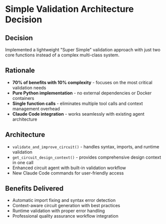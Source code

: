 # Simple Validation Architecture Decision

## Decision
Implemented a lightweight "Super Simple" validation approach with just two core functions instead of a complex multi-class system.

## Rationale
- **70% of benefits with 10% complexity** - focuses on the most critical validation needs
- **Pure Python implementation** - no external dependencies or Docker containers
- **Single function calls** - eliminates multiple tool calls and context management overhead
- **Claude Code integration** - works seamlessly with existing agent architecture

## Architecture
- `validate_and_improve_circuit()` - handles syntax, imports, and runtime validation
- `get_circuit_design_context()` - provides comprehensive design context in one call
- Enhanced circuit agent with built-in validation workflow
- New Claude Code commands for user-friendly access

## Benefits Delivered
- Automatic import fixing and syntax error detection
- Context-aware circuit generation with best practices
- Runtime validation with proper error handling
- Professional quality assurance workflow integration